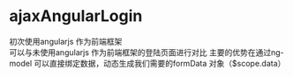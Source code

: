 # ajaxAngularLogin
初次使用angularjs 作为前端框架  
可以与未使用angularjs 作为前端框架的登陆页面进行对比
主要的优势在通过ng-model 可以直接绑定数据，动态生成我们需要的formData 对象（$scope.data）

